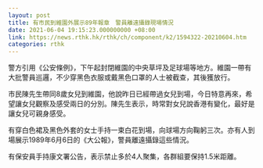 ```yaml
---
layout: post
title: 有市民到維園外展示89年報章　警員離遠攝錄現場情況
date: 2021-06-04 19:15:23.000000000 +08:00
link: https://news.rthk.hk/rthk/ch/component/k2/1594322-20210604.htm
categories: rthk
---
```


警方引用《公安條例》，下午起封閉維園的中央草坪及足球場等地方。維園一帶有大批警員巡邏，不少穿黑色衣服或戴黑色口罩的人士被截查，其後獲放行。

市民陳先生帶同8歲女兒到維園，他說昨日已經帶過女兒到場，今日特意再來，希望讓女兒觀察及感受兩日的分別。陳先生表示，時常對女兒說香港有變化，最好是讓女兒可親身感受。

有穿白色裙及黑色外套的女士手持一束白花到場，向球場方向鞠躬三次。亦有人到場展示1989年6月6日的《大公報》，警員離遠攝錄這些情況。

有保安員手持康文署公告，表示禁止多於4人聚集，各群組要保持1.5米距離。
